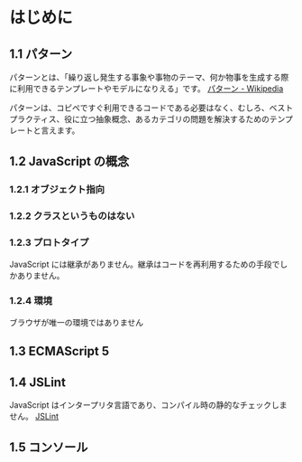 # はじめに

## 1.1 パターン

パターンとは、「繰り返し発生する事象や事物のテーマ、何か物事を生成する際に利用できるテンプレートやモデルになりえる」です。
[パターン - Wikipedia](https://ja.wikipedia.org/wiki/%E3%83%91%E3%82%BF%E3%83%BC%E3%83%B3)

パターンは、コピペですぐ利用できるコードである必要はなく、むしろ、ベストプラクティス、役に立つ抽象概念、あるカテゴリの問題を解決するためのテンプレートと言えます。


## 1.2 JavaScript の概念

### 1.2.1 オブジェクト指向

### 1.2.2 クラスというものはない

### 1.2.3 プロトタイプ

JavaScript には継承がありません。継承はコードを再利用するための手段でしかありません。

### 1.2.4 環境

ブラウザが唯一の環境ではありません


## 1.3 ECMAScript 5

## 1.4 JSLint

JavaScript はインタープリタ言語であり、コンパイル時の静的なチェックしません。
[JSLint](http://jslint.com)


## 1.5 コンソール

